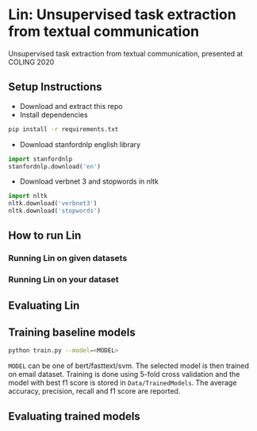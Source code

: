 # Lin: Unsupervised task extraction from textual communication
Unsupervised task extraction from textual communication, presented at COLING 2020

## Setup Instructions
* Download and extract this repo
* Install dependencies
```bash
pip install -r requirements.txt
```
* Download stanfordnlp english library
```python
import stanfordnlp
stanfordnlp.download('en')
```
* Download verbnet 3 and stopwords in nltk
```python
import nltk
nltk.download('verbnet3')
nltk.download('stopwords')
```

## How to run Lin

### Running Lin on given datasets

### Running Lin on your dataset

## Evaluating Lin

## Training baseline models
```bash
python train.py --model=<MODEL>
```
`MODEL` can be one of bert/fasttext/svm. The selected model is then trained on email dataset.
Training is done using 5-fold cross validation and the model with best f1 score is stored in `Data/TrainedModels`.
The average accuracy, precision, recall and f1 score are reported.

## Evaluating trained models
